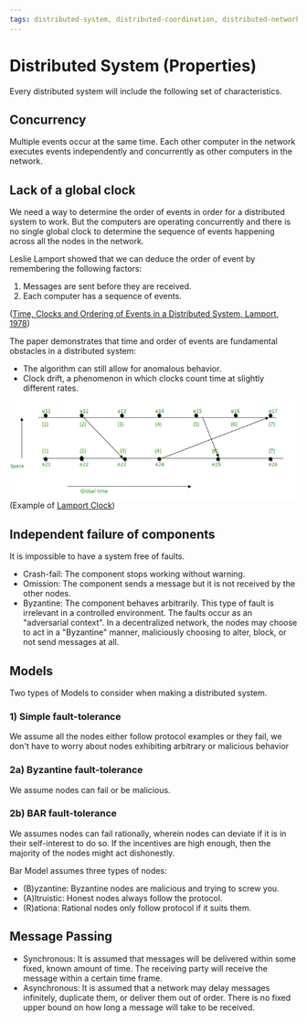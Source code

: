 ```yaml
---
tags: distributed-system, distributed-coordination, distributed-network
---
```

# Distributed System (Properties)

Every distributed system will include the following set of characteristics.

## Concurrency
Multiple events occur at the same time. Each other computer in the network executes events independently and concurrently as other computers in the network.

## Lack of a global clock
We need a way to determine the order of events in order for a distributed system to work. But the computers are operating concurrently and there is no single global clock to determine the sequence of events happening across all the nodes in the network.

Leslie Lamport showed that we can deduce the order of event by remembering the following factors:
1. Messages are sent before they are received.
2. Each computer has a sequence of events.

([Time, Clocks and Ordering of Events in a Distributed System, Lamport, 1978](https://lamport.azurewebsites.net/pubs/time-clocks.pdf))

The paper demonstrates that time and order of events are fundamental obstacles in a distributed system:
- The algorithm can still allow for anomalous behavior.
- Clock drift, a phenomenon in which clocks count time at slightly different rates.

![](../attachments/2022-07-11-16-52-28.png)
(Example of [Lamport Clock](https://en.wikipedia.org/wiki/Lamport_timestamp))

## Independent failure of components
It is impossible to have a system free of faults.

- Crash-fail: The component stops working without warning.
- Omission: The component sends a message but it is not received by the other nodes.
- Byzantine: The component behaves arbitrarily. This type of fault is irrelevant in a controlled environment. The faults occur as an "adversarial context". In a decentralized network, the nodes may choose to act in a "Byzantine" manner, maliciously choosing to alter, block, or not send messages at all.

## Models
Two types of Models to consider when making a distributed system.

### 1) Simple fault-tolerance
We assume all the nodes either follow protocol examples or they fail, we don't have to worry about nodes exhibiting arbitrary or malicious behavior

### 2a) Byzantine fault-tolerance
We assume nodes can fail or be malicious.

### 2b) BAR fault-tolerance
We assumes nodes can fail rationally, wherein nodes can deviate if it is in their self-interest to do so. If the incentives are high enough, then the majority of the nodes might act dishonestly.

Bar Model assumes three types of nodes:
- (B)yzantine: Byzantine nodes are malicious and trying to screw you.
- (A)ltruistic: Honest nodes always follow the protocol.
- (R)ationa: Rational nodes only follow protocol if it suits them.

## Message Passing
- Synchronous: It is assumed that messages will be delivered within some fixed, known amount of time. The receiving party will receive the message within a certain time frame.
- Asynchronous: It is assumed that a network may delay messages infinitely, duplicate them, or deliver them out of order. There is no fixed upper bound on how long a message will take to be received.